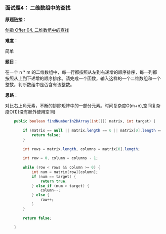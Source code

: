 ### 面试题4： 二维数组中的查找

**原题链接**：

[剑指 Offer 04. 二维数组中的查找](https://leetcode-cn.com/problems/er-wei-shu-zu-zhong-de-cha-zhao-lcof/)

**难度**：

简单

**题目**：

在一个 n * m 的二维数组中，每一行都按照从左到右递增的顺序排序，每一列都按照从上到下递增的顺序排序。请完成一个函数，输入这样的一个二维数组和一个整数，判断数组中是否含有该整数。

**思路**：

对比右上角元素，不断的排除矩阵中的一部分元素。时间复杂度O(m+n),空间复杂度O(1)(没有额外使用空间)

```java
	public boolean findNumberIn2DArray(int[][] matrix, int target) {
		
		if (matrix == null || matrix.length == 0 || matrix[0].length == 0) {
            return false;
        }
		
        int rows = matrix.length, columns = matrix[0].length;
        
        int row = 0, column = columns - 1;
        
        while (row < rows && column >= 0) {
            int num = matrix[row][column];
            if (num == target) {
                return true;
            } else if (num > target) {
                column--;
            } else {
                row++;
            }
        }
        
        return false;
		
    }
```
